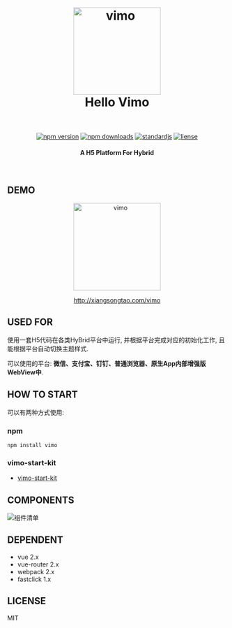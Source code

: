 <h1 align="center">
  <a href="/#/"><img src="https://github.com/DTFE/Vimo/blob/master/dev/static/img/vimo.png?raw=true" alt="vimo" width="200"></a>
  <br>
  Hello Vimo
  <br>
  <br>
</h1>

<p align="center">
  <a href="https://www.npmjs.com/package/vimo"><img src="https://img.shields.io/npm/v/vimo.svg" alt="npm version"></a>
  <a href="https://www.npmjs.com/package/vimo"><img src="https://img.shields.io/npm/dm/vimo.svg" alt="npm downloads"></a>
  <a href="https://standardjs.com"><img src="https://img.shields.io/badge/code_style-standard-brightgreen.svg" alt="standardjs"></a>
    <a href="#"><img src="https://img.shields.io/github/license/DTFE/Vimo.svg" alt="liense"></a>
  

</p>

<h4 align="center">A H5 Platform For Hybrid</h4>

<br>


## DEMO

<p align="center">
  <img src="https://github.com/DTFE/Vimo/blob/master/dev/static/img/vimo_qrcode.png?raw=true" alt="vimo" width="200">
</p>
<p align="center">
  <a href="http://xiangsongtao.com/vimo">http://xiangsongtao.com/vimo</a>
</p>

## USED FOR

使用一套H5代码在各类HyBrid平台中运行, 并根据平台完成对应的初始化工作, 且能根据平台自动切换主题样式.

可以使用的平台:  **微信、支付宝、钉钉、普通浏览器、原生App内部增强版WebView中**.

## HOW TO START

可以有两种方式使用: 

### npm
```
npm install vimo
```

### vimo-start-kit

- [vimo-start-kit](https://github.com/DTFE/vimo-start-kit)

## COMPONENTS

![组件清单](https://github.com/DTFE/Vimo/blob/master/dev/static/img/vimo_components.png?raw=true)

## DEPENDENT

- vue 2.x
- vue-router 2.x
- webpack 2.x
- fastclick 1.x



## LICENSE

MIT

